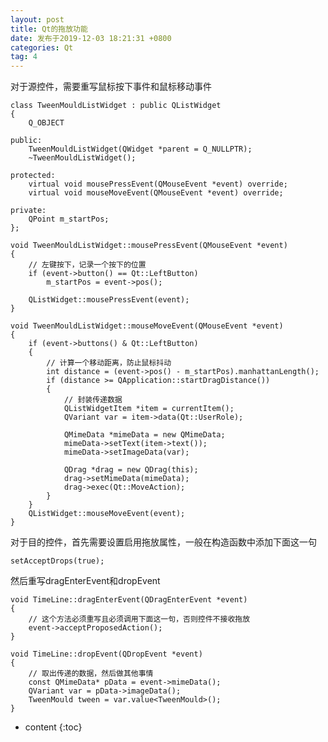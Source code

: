 ```yaml
---
layout: post
title: Qt的拖放功能
date: 发布于2019-12-03 18:21:31 +0800
categories: Qt
tag: 4
---
```


对于源控件，需要重写鼠标按下事件和鼠标移动事件

<!-- more -->

    
    
    class TweenMouldListWidget : public QListWidget
    {
    	Q_OBJECT
    
    public:
    	TweenMouldListWidget(QWidget *parent = Q_NULLPTR);
    	~TweenMouldListWidget();
    
    protected:
    	virtual void mousePressEvent(QMouseEvent *event) override;
    	virtual void mouseMoveEvent(QMouseEvent *event) override;
    
    private:
    	QPoint m_startPos;
    };
    
    void TweenMouldListWidget::mousePressEvent(QMouseEvent *event)
    {
    	// 左键按下，记录一个按下的位置
    	if (event->button() == Qt::LeftButton)
    		m_startPos = event->pos();
    
    	QListWidget::mousePressEvent(event);
    }
    
    void TweenMouldListWidget::mouseMoveEvent(QMouseEvent *event)
    {
    	if (event->buttons() & Qt::LeftButton)
    	{
    		// 计算一个移动距离，防止鼠标抖动
    		int distance = (event->pos() - m_startPos).manhattanLength();
    		if (distance >= QApplication::startDragDistance())
    		{
    			// 封装传递数据
    			QListWidgetItem *item = currentItem();
    			QVariant var = item->data(Qt::UserRole);
    		
    			QMimeData *mimeData = new QMimeData;
    			mimeData->setText(item->text());
    			mimeData->setImageData(var);
    		
    			QDrag *drag = new QDrag(this);
    			drag->setMimeData(mimeData);
    			drag->exec(Qt::MoveAction);
    		}
    	}
    	QListWidget::mouseMoveEvent(event);
    }
    

对于目的控件，首先需要设置启用拖放属性，一般在构造函数中添加下面这一句

    
    
    setAcceptDrops(true);
    

然后重写dragEnterEvent和dropEvent

    
    
    void TimeLine::dragEnterEvent(QDragEnterEvent *event)
    {
    	// 这个方法必须重写且必须调用下面这一句，否则控件不接收拖放
    	event->acceptProposedAction();
    }
    
    void TimeLine::dropEvent(QDropEvent *event)
    {
    	// 取出传递的数据，然后做其他事情
    	const QMimeData* pData = event->mimeData();
    	QVariant var = pData->imageData();
    	TweenMould tween = var.value<TweenMould>();
    }
    

* content
{:toc}


